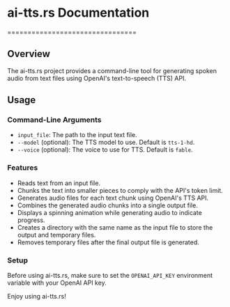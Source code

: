 # ai-tts.rs Documentation
================================

**Overview**
-----------

The ai-tts.rs project provides a command-line tool for generating spoken audio from text files using OpenAI's text-to-speech (TTS) API.

**Usage**
--------

### Command-Line Arguments

-  `input_file`: The path to the input text file.
-  `--model` (optional): The TTS model to use. Default is `tts-1-hd`.
-  `--voice` (optional): The voice to use for TTS. Default is `fable`.

### Features

* Reads text from an input file.
* Chunks the text into smaller pieces to comply with the API's token limit.
* Generates audio files for each text chunk using OpenAI's TTS API.
* Combines the generated audio chunks into a single output file.
* Displays a spinning animation while generating audio to indicate progress.
* Creates a directory with the same name as the input file to store the output and temporary files.
* Removes temporary files after the final output file is generated.

### Setup

Before using ai-tts.rs, make sure to set the `OPENAI_API_KEY` environment variable with your OpenAI API key.

Enjoy using ai-tts.rs!
